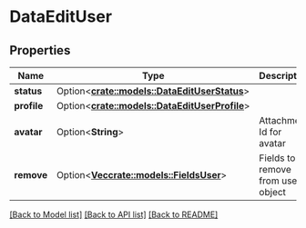 # DataEditUser

## Properties

Name | Type | Description | Notes
------------ | ------------- | ------------- | -------------
**status** | Option<[**crate::models::DataEditUserStatus**](DataEditUser_status.md)> |  | [optional]
**profile** | Option<[**crate::models::DataEditUserProfile**](DataEditUser_profile.md)> |  | [optional]
**avatar** | Option<**String**> | Attachment Id for avatar | [optional]
**remove** | Option<[**Vec<crate::models::FieldsUser>**](FieldsUser.md)> | Fields to remove from user object | [optional]

[[Back to Model list]](../README.md#documentation-for-models) [[Back to API list]](../README.md#documentation-for-api-endpoints) [[Back to README]](../README.md)


